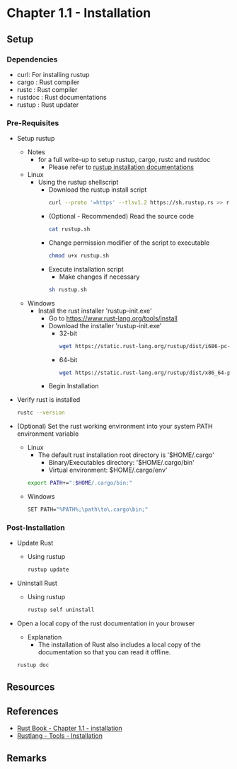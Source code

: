 # Chapter 1.1 - Installation

## Setup
### Dependencies
+ curl: For installing rustup
+ cargo : Rust compiler
+ rustc : Rust compiler
+ rustdoc : Rust documentations
+ rustup : Rust updater

### Pre-Requisites
- Setup rustup
    - Notes
        - for a full write-up to setup rustup, cargo, rustc and rustdoc
            + Please refer to [rustup installation documentations](https://github.com/Thanatisia/SharedSpace/blob/main/Docs/Programming/Languages/Rust/Guides/Rust%20Compiler/installation-methods.md)
    - Linux
        - Using the rustup shellscript
            - Download the rustup install script
                ```bash
                curl --proto '=https' --tlsv1.2 https://sh.rustup.rs >> rustup.sh
                ```
            - (Optional - Recommended) Read the source code
                ```bash
                cat rustup.sh
                ```
            - Change permission modifier of the script to executable
                ```bash
                chmod u+x rustup.sh
                ```
            - Execute installation script
                + Make changes if necessary
                ```bash
                sh rustup.sh
                ```
    - Windows
        - Install the rust installer 'rustup-init.exe'
            + Go to https://www.rust-lang.org/tools/install
            - Download the installer 'rustup-init.exe'
                - 32-bit
                    ```bash
                    wget https://static.rust-lang.org/rustup/dist/i686-pc-windows-msvc/rustup-init.exe
                    ```
                - 64-bit
                    ```bash
                    wget https://static.rust-lang.org/rustup/dist/x86_64-pc-windows-msvc/rustup-init.exe
                    ```
            + Begin Installation

- Verify rust is installed
    ```bash
    rustc --version
    ```

- (Optional) Set the rust working environment into your system PATH environment variable
    - Linux
        - The default rust installation root directory is '$HOME/.cargo'
            + Binary/Executables directory: '$HOME/.cargo/bin'
            + Virtual environment: $HOME/.cargo/env'
        ```bash
        export PATH+=":$HOME/.cargo/bin:"
        ```
    - Windows
        ```bash
        SET PATH="%PATH%;\path\to\.cargo\bin;"
        ```

### Post-Installation
- Update Rust
    - Using rustup
        ```bash
        rustup update
        ```

- Uninstall Rust
    - Using rustup
        ```bash
        rustup self uninstall
        ```

- Open a local copy of the rust documentation in your browser
    - Explanation
        + The installation of Rust also includes a local copy of the documentation so that you can read it offline.
    ```bash
    rustup doc
    ```

## Resources

## References
+ [Rust Book - Chapter 1.1 - installation](https://doc.rust-lang.org/book/ch01-01-installation.html)
+ [Rustlang - Tools - Installation](https://www.rust-lang.org/tools/install)

## Remarks

